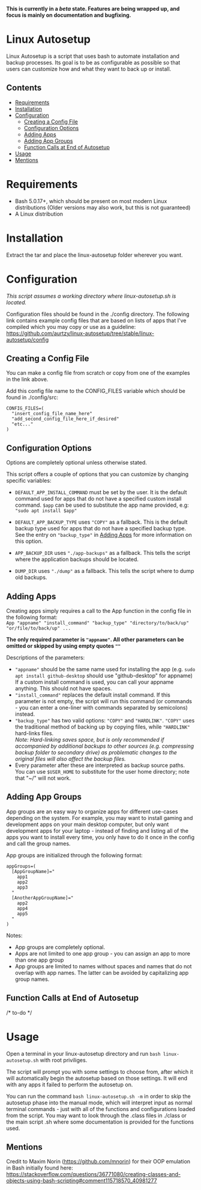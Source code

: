 **This is currently in a *beta* state. Features are being wrapped up, and focus is mainly on documentation and bugfixing.**
# Linux Autosetup
Linux Autosetup is a script that uses bash to automate installation and backup processes. Its goal is to be as configurable as possible so that users can customize how and what they want to back up or install.  

## Contents  
- [Requirements](#requirements)  
- [Installation](#installation)  
- [Configuration](#configuration)  
  - [Creating a Config File](#creating-a-config-file)  
  - [Configuration Options](#configuration-options)  
  - [Adding Apps](#adding-apps)  
  - [Adding App Groups](#adding-app-groups)  
  - [Function Calls at End of Autosetup](#function-calls-at-end-of-autosetup)
- [Usage](#usage)  
- [Mentions](#mentions)  

# Requirements
- Bash 5.0.17+, which should be present on most modern Linux distributions (Older versions may also work, but this is not guaranteed)
- A Linux distribution

# Installation
Extract the tar and place the linux-autosetup folder wherever you want.  

# Configuration
*This script assumes a working directory where linux-autosetup.sh is located.*  

Configuration files should be found in the ./config directory. The following link contains example config files that are based on lists of apps that I've compiled which you may copy or use as a guideline:  
https://github.com/aurtzy/linux-autosetup/tree/stable/linux-autosetup/config  

## Creating a Config File  
You can make a config file from scratch or copy from one of the examples in the link above.  

Add this config file name to the CONFIG_FILES variable which should be found in ./config/src:  
```
CONFIG_FILES=(  
  "insert_config_file_name_here"
  "add_second_config_file_here_if_desired"
  "etc..."
)
```

## Configuration Options  
Options are completely optional unless otherwise stated.  

This script offers a couple of options that you can customize by changing specific variables:  

- ```DEFAULT_APP_INSTALL_COMMAND``` must be set by the user. It is the default command used for apps that do not have a specified custom install command. ```$app``` can be used to substitute the app name provided, e.g: ```"sudo apt install $app"```  

- ```DEFAULT_APP_BACKUP_TYPE``` uses ```"COPY"``` as a fallback. This is the default backup type used for apps that do not have a specified backup type. See the entry on ```"backup_type"``` in [Adding Apps](#adding-apps) for more information on this option.  

- ```APP_BACKUP_DIR``` uses ```"./app-backups"``` as a fallback. This tells the script where the application backups should be located.  

- ```DUMP_DIR``` uses ```"./dump"``` as a fallback. This tells the script where to dump old backups.  

## Adding Apps
Creating apps simply requires a call to the App function in the config file in the following format:  
```App "appname" "install_command" "backup_type" "directory/to/back/up" "or/file/to/back/up" ...```  

**The only required parameter is ```"appname"```. All other parameters can be omitted or skipped by using empty quotes ```""```**  

Descriptions of the parameters:  

- ```"appname"``` should be the same name used for installing the app (e.g. ```sudo apt install github-desktop``` should use "github-desktop" for appname)  
If a custom install command is used, you can call your appname anything. This should not have spaces.  
- ```"install_command"``` replaces the default install command. If this parameter is not empty, the script will run this command (or commands - you can enter a one-liner with commands separated by semicolons) instead.
- ```"backup_type"``` has two valid options: ```"COPY"``` and ```"HARDLINK"```. ```"COPY"``` uses the traditional method of backing up by copying files, while ```"HARDLINK"``` hard-links files.  
*Note: Hard-linking saves space, but is only recommended if accompanied by additional backups to other sources (e.g. compressing backup folder to secondary drive) as problematic changes to the original files will also affect the backup files.*  
- Every parameter after these are interpreted as backup source paths. You can use ```$USER_HOME``` to substitute for the user home directory; note that "~/" will not work.    

## Adding App Groups  
App groups are an easy way to organize apps for different use-cases depending on the system. For example, you may want to install gaming and development apps on your main desktop computer, but only want development apps for your laptop - instead of finding and listing all of the apps you want to install every time, you only have to do it once in the config and call the group names.  

App groups are initialized through the following format:
```
appGroups=(
  [AppGroupName]="
    app1
    app2
    app3
  "
  [AnotherAppGroupName]="
    app2
    app4
    app5
  "
)
```  
Notes:  
- App groups are completely optional.  
- Apps are not limited to one app group - you can assign an app to more than one app group  
- App groups are limited to names without spaces and names that do not overlap with app names. The latter can be avoided by capitalizing app group names.  

## Function Calls at End of Autosetup  
/* to-do */

# Usage  
Open a terminal in your linux-autosetup directory and run ```bash linux-autosetup.sh``` with root priviliges.  

The script will prompt you with some settings to choose from, after which it will automatically begin the autosetup based on those settings. It will end with any apps it failed to perform the autosetup on.  

You can run the command ```bash linux-autosetup.sh -m``` in order to skip the autosetup phase into the manual mode, which will interpret input as normal terminal commands - just with all of the functions and configurations loaded from the script. You may want to look through the .class files in ./class or the main script .sh where some documentation is provided for the functions used.  

## Mentions
Credit to Maxim Norin (https://github.com/mnorin) for their OOP emulation in Bash initially found here: https://stackoverflow.com/questions/36771080/creating-classes-and-objects-using-bash-scripting#comment115718570_40981277
